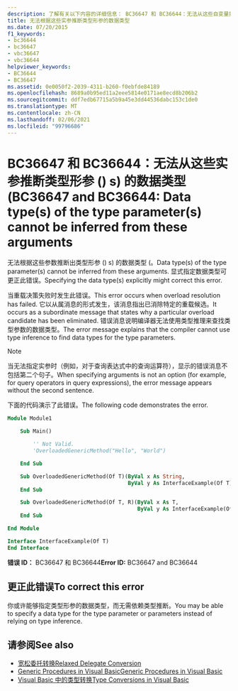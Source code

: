 ```yaml
---
description: 了解有关以下内容的详细信息： BC36647 和 BC36644：无法从这些自变量推断类型形参 () s) 的数据类型 (
title: 无法根据这些实参推断类型形参的数据类型
ms.date: 07/20/2015
f1_keywords:
- bc36644
- bc36647
- vbc36647
- vbc36644
helpviewer_keywords:
- BC36644
- BC36647
ms.assetid: 0e0050f2-2039-4311-b260-f0ebfde84189
ms.openlocfilehash: 8689a0b95ed11a2eee5814e0171ae8ecd8b206b2
ms.sourcegitcommit: ddf7edb67715a5b9a45e3dd44536dabc153c1de0
ms.translationtype: MT
ms.contentlocale: zh-CN
ms.lasthandoff: 02/06/2021
ms.locfileid: "99796686"
---
```

# <a name="bc36647-and-bc36644-data-types-of-the-type-parameters-cannot-be-inferred-from-these-arguments"></a><span data-ttu-id="3a874-103">BC36647 和 BC36644：无法从这些实参推断类型形参 () s) 的数据类型 (</span><span class="sxs-lookup"><span data-stu-id="3a874-103">BC36647 and BC36644: Data type(s) of the type parameter(s) cannot be inferred from these arguments</span></span>

<span data-ttu-id="3a874-104">无法根据这些参数推断出类型形参 () s) 的数据类型 (。</span><span class="sxs-lookup"><span data-stu-id="3a874-104">Data type(s) of the type parameter(s) cannot be inferred from these arguments.</span></span> <span data-ttu-id="3a874-105">显式指定数据类型可更正此错误。</span><span class="sxs-lookup"><span data-stu-id="3a874-105">Specifying the data type(s) explicitly might correct this error.</span></span>

<span data-ttu-id="3a874-106">当重载决策失败时发生此错误。</span><span class="sxs-lookup"><span data-stu-id="3a874-106">This error occurs when overload resolution has failed.</span></span> <span data-ttu-id="3a874-107">它以从属消息的形式发生，该消息指出已消除特定的重载候选。</span><span class="sxs-lookup"><span data-stu-id="3a874-107">It occurs as a subordinate message that states why a particular overload candidate has been eliminated.</span></span> <span data-ttu-id="3a874-108">错误消息说明编译器无法使用类型推理来查找类型参数的数据类型。</span><span class="sxs-lookup"><span data-stu-id="3a874-108">The error message explains that the compiler cannot use type inference to find data types for the type parameters.</span></span>

> [!NOTE]
> <span data-ttu-id="3a874-109">当无法指定实参时（例如，对于查询表达式中的查询运算符），显示的错误消息不包括第二个句子。</span><span class="sxs-lookup"><span data-stu-id="3a874-109">When specifying arguments is not an option (for example, for query operators in query expressions), the error message appears without the second sentence.</span></span>

<span data-ttu-id="3a874-110">下面的代码演示了此错误。</span><span class="sxs-lookup"><span data-stu-id="3a874-110">The following code demonstrates the error.</span></span>

```vb
Module Module1

    Sub Main()

        '' Not Valid.
        'OverloadedGenericMethod("Hello", "World")

    End Sub

    Sub OverloadedGenericMethod(Of T)(ByVal x As String,
                                      ByVal y As InterfaceExample(Of T))
    End Sub

    Sub OverloadedGenericMethod(Of T, R)(ByVal x As T,
                                         ByVal y As InterfaceExample(Of R))
    End Sub

End Module

Interface InterfaceExample(Of T)
End Interface
```

<span data-ttu-id="3a874-111">**错误 ID：** BC36647 和 BC36644</span><span class="sxs-lookup"><span data-stu-id="3a874-111">**Error ID:** BC36647 and BC36644</span></span>

## <a name="to-correct-this-error"></a><span data-ttu-id="3a874-112">更正此错误</span><span class="sxs-lookup"><span data-stu-id="3a874-112">To correct this error</span></span>

<span data-ttu-id="3a874-113">你或许能够指定类型形参的数据类型，而无需依赖类型推断。</span><span class="sxs-lookup"><span data-stu-id="3a874-113">You may be able to specify a data type for the type parameter or parameters instead of relying on type inference.</span></span>

## <a name="see-also"></a><span data-ttu-id="3a874-114">请参阅</span><span class="sxs-lookup"><span data-stu-id="3a874-114">See also</span></span>

- [<span data-ttu-id="3a874-115">宽松委托转换</span><span class="sxs-lookup"><span data-stu-id="3a874-115">Relaxed Delegate Conversion</span></span>](../../programming-guide/language-features/delegates/relaxed-delegate-conversion.md)
- [<span data-ttu-id="3a874-116">Generic Procedures in Visual Basic</span><span class="sxs-lookup"><span data-stu-id="3a874-116">Generic Procedures in Visual Basic</span></span>](../../programming-guide/language-features/data-types/generic-procedures.md)
- [<span data-ttu-id="3a874-117">Visual Basic 中的类型转换</span><span class="sxs-lookup"><span data-stu-id="3a874-117">Type Conversions in Visual Basic</span></span>](../../programming-guide/language-features/data-types/type-conversions.md)
